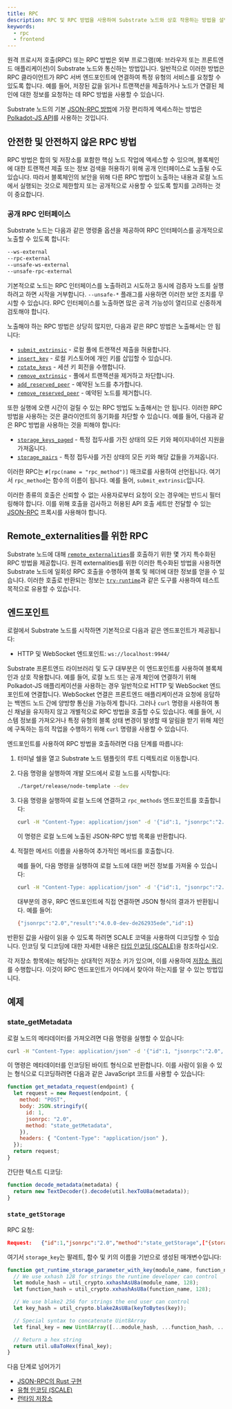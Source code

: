 ```yaml
---
title: RPC
description: RPC 및 RPC 방법을 사용하여 Substrate 노드와 상호 작용하는 방법을 설명합니다.
keywords:
  - rpc
  - frontend
---
```


원격 프로시저 호출(RPC) 또는 RPC 방법은 외부 프로그램(예: 브라우저 또는 프론트엔드 애플리케이션)이 Substrate 노드와 통신하는 방법입니다.
일반적으로 이러한 방법은 RPC 클라이언트가 RPC 서버 엔드포인트에 연결하여 특정 유형의 서비스를 요청할 수 있도록 합니다.
예를 들어, 저장된 값을 읽거나 트랜잭션을 제출하거나 노드가 연결된 체인에 대한 정보를 요청하는 데 RPC 방법을 사용할 수 있습니다.

Substrate 노드의 기본 [JSON-RPC 방법](https://polkadot.js.org/docs/substrate/rpc/)에 가장 편리하게 액세스하는 방법은 [Polkadot-JS API](https://polkadot.js.org/docs/api/)를 사용하는 것입니다.

## 안전한 및 안전하지 않은 RPC 방법

RPC 방법은 합의 및 저장소를 포함한 핵심 노드 작업에 액세스할 수 있으며, 블록체인에 대한 트랜잭션 제출 또는 정보 검색을 허용하기 위해 공개 인터페이스로 노출될 수도 있습니다.
따라서 블록체인의 보안을 위해 다른 RPC 방법이 노출하는 내용과 로컬 노드에서 실행되는 것으로 제한할지 또는 공개적으로 사용할 수 있도록 할지를 고려하는 것이 중요합니다.

### 공개 RPC 인터페이스

Substrate 노드는 다음과 같은 명령줄 옵션을 제공하여 RPC 인터페이스를 공개적으로 노출할 수 있도록 합니다:

```bash
--ws-external
--rpc-external
--unsafe-ws-external
--unsafe-rpc-external
```

기본적으로 노드는 RPC 인터페이스를 노출하려고 시도하고 동시에 검증자 노드를 실행하려고 하면 시작을 거부합니다.
`--unsafe-*` 플래그를 사용하면 이러한 보안 조치를 무시할 수 있습니다.
RPC 인터페이스를 노출하면 많은 공격 가능성이 열리므로 신중하게 검토해야 합니다.

노출해야 하는 RPC 방법은 상당히 많지만, 다음과 같은 RPC 방법은 노출해서는 안 됩니다:

- [`submit_extrinsic`](https://paritytech.github.io/substrate/master/sc_rpc_api/author/trait.AuthorApiClient.html) - 로컬 풀에 트랜잭션 제출을 허용합니다.
- [`insert_key`](https://paritytech.github.io/substrate/master/sc_rpc_api/author/trait.AuthorApiClient.html) - 로컬 키스토어에 개인 키를 삽입할 수 있습니다.
- [`rotate_keys`](https://paritytech.github.io/substrate/master/sc_rpc_api/author/trait.AuthorApiClient.html) - 세션 키 회전을 수행합니다.
- [`remove_extrinsic`](https://paritytech.github.io/substrate/master/substrate_rpc_client/trait.AuthorApi.html#method.remove_extrinsic) - 풀에서 트랜잭션을 제거하고 차단합니다.
- [`add_reserved_peer`](https://paritytech.github.io/substrate/master/sc_rpc_api/system/trait.SystemApiClient.html) - 예약된 노드를 추가합니다.
- [`remove_reserved_peer`](https://paritytech.github.io/substrate/master/sc_rpc_api/system/trait.SystemApiClient.html) - 예약된 노드를 제거합니다.

또한 실행에 오랜 시간이 걸릴 수 있는 RPC 방법도 노출해서는 안 됩니다. 이러한 RPC 방법을 사용하는 것은 클라이언트의 동기화를 차단할 수 있습니다.
예를 들어, 다음과 같은 RPC 방법을 사용하는 것을 피해야 합니다:

- [`storage_keys_paged`](https://paritytech.github.io/substrate/master/sc_rpc_api/state/trait.StateApiClient.html) - 특정 접두사를 가진 상태의 모든 키와 페이지네이션 지원을 가져옵니다.
- [`storage_pairs`](https://paritytech.github.io/substrate/master/sc_rpc_api/state/trait.StateApiClient.html) - 특정 접두사를 가진 상태의 모든 키와 해당 값들을 가져옵니다.

이러한 RPC는 `#[rpc(name = "rpc_method")]` 매크로를 사용하여 선언됩니다. 여기서 `rpc_method`는 함수의 이름이 됩니다. 예를 들어, `submit_extrinsic`입니다.

이러한 종류의 호출은 신뢰할 수 없는 사용자로부터 요청이 오는 경우에는 반드시 필터링해야 합니다.
이를 위해 호출을 검사하고 허용된 API 호출 세트만 전달할 수 있는 [JSON-RPC](/reference/glossary#json-rpc) 프록시를 사용해야 합니다.

## Remote_externalities를 위한 RPC

Substrate 노드에 대해 [`remote_externalities`](https://github.com/paritytech/polkadot-sdk/blob/master/substrate/utils/frame/remote-externalities/src/lib.rs#L347-#L746)를 호출하기 위한 몇 가지 특수화된 RPC 방법을 제공합니다.
원격 externalities를 위한 이러한 특수화된 방법을 사용하면 Substrate 노드에 일회성 RPC 호출을 수행하여 블록 및 헤더에 대한 정보를 얻을 수 있습니다.
이러한 호출로 반환되는 정보는 [`try-runtime`](/reference/command-line-tools/try-runtime/)과 같은 도구를 사용하여 테스트 목적으로 유용할 수 있습니다.

## 엔드포인트

로컬에서 Substrate 노드를 시작하면 기본적으로 다음과 같은 엔드포인트가 제공됩니다:

- HTTP 및 WebSocket 엔드포인트: `ws://localhost:9944/`

Substrate 프론트엔드 라이브러리 및 도구 대부분은 이 엔드포인트를 사용하여 블록체인과 상호 작용합니다.
예를 들어, 로컬 노드 또는 공개 체인에 연결하기 위해 Polkadot-JS 애플리케이션을 사용하는 경우 일반적으로 HTTP 및 WebSocket 엔드포인트에 연결합니다.
WebSocket 연결은 프론트엔드 애플리케이션과 요청에 응답하는 백엔드 노드 간에 양방향 통신을 가능하게 합니다.
그러나 `curl` 명령을 사용하여 통신 채널을 유지하지 않고 개별적으로 RPC 방법을 호출할 수도 있습니다.
예를 들어, 시스템 정보를 가져오거나 특정 유형의 블록 상태 변경이 발생할 때 알림을 받기 위해 체인에 구독하는 등의 작업을 수행하기 위해 `curl` 명령을 사용할 수 있습니다.

엔드포인트를 사용하여 RPC 방법을 호출하려면 다음 단계를 따릅니다:

1. 터미널 쉘을 열고 Substrate 노드 템플릿의 루트 디렉토리로 이동합니다.

2. 다음 명령을 실행하여 개발 모드에서 로컬 노드를 시작합니다:

   ```bash
   ./target/release/node-template --dev
   ```

3. 다음 명령을 실행하여 로컬 노드에 연결하고 `rpc_methods` 엔드포인트를 호출합니다:

   ```bash
   curl -H "Content-Type: application/json" -d '{"id":1, "jsonrpc":"2.0", "method": "rpc_methods"}' http://localhost:9944/
   ```

   이 명령은 로컬 노드에 노출된 JSON-RPC 방법 목록을 반환합니다.

4. 적절한 메서드 이름을 사용하여 추가적인 메서드를 호출합니다.

   예를 들어, 다음 명령을 실행하여 로컬 노드에 대한 버전 정보를 가져올 수 있습니다:

   ```bash
   curl -H "Content-Type: application/json" -d '{"id":1, "jsonrpc":"2.0", "method": "system_version"}' http://localhost:9944/
   ```

   대부분의 경우, RPC 엔드포인트에 직접 연결하면 JSON 형식의 결과가 반환됩니다.
   예를 들어:

   ```bash
   {"jsonrpc":"2.0","result":"4.0.0-dev-de262935ede","id":1}
   ```

반환된 값을 사람이 읽을 수 있도록 하려면 SCALE 코덱을 사용하여 디코딩할 수 있습니다.
인코딩 및 디코딩에 대한 자세한 내용은 [타입 인코딩 (SCALE)](/reference/scale-codec/)을 참조하십시오.

각 저장소 항목에는 해당하는 상대적인 저장소 키가 있으며, 이를 사용하여 [저장소 쿼리](/main-docs/build/runtime-storage#querying-storage)를 수행합니다.
이것이 RPC 엔드포인트가 어디에서 찾아야 하는지를 알 수 있는 방법입니다.

## 예제

### state_getMetadata

로컬 노드의 메타데이터를 가져오려면 다음 명령을 실행할 수 있습니다:

```bash
curl -H "Content-Type: application/json" -d '{"id":1, "jsonrpc":"2.0", "method": "state_getMetadata"}' http://localhost:9944/
```

이 명령은 메타데이터를 인코딩된 바이트 형식으로 반환합니다. 이를 사람이 읽을 수 있는 형식으로 디코딩하려면 다음과 같은 JavaScript 코드를 사용할 수 있습니다:

```javascript
function get_metadata_request(endpoint) {
  let request = new Request(endpoint, {
    method: "POST",
    body: JSON.stringify({
      id: 1,
      jsonrpc: "2.0",
      method: "state_getMetadata",
    }),
    headers: { "Content-Type": "application/json" },
  });
  return request;
}
```

간단한 텍스트 디코딩:

```javascript
function decode_metadata(metadata) {
  return new TextDecoder().decode(util.hexToU8a(metadata));
}
```

### `state_getStorage`

RPC 요청:

```json
Request:   {"id":1,"jsonrpc":"2.0","method":"state_getStorage",["{storage_key}"]}
```

여기서 `storage_key`는 팔레트, 함수 및 키의 이름을 기반으로 생성된 매개변수입니다:

```javascript
function get_runtime_storage_parameter_with_key(module_name, function_name, key) {
  // We use xxhash 128 for strings the runtime developer can control
  let module_hash = util_crypto.xxhashAsU8a(module_name, 128);
  let function_hash = util_crypto.xxhashAsU8a(function_name, 128);

  // We use blake2 256 for strings the end user can control
  let key_hash = util_crypto.blake2AsU8a(keyToBytes(key));

  // Special syntax to concatenate Uint8Array
  let final_key = new Uint8Array([...module_hash, ...function_hash, ...key_hash]);

  // Return a hex string
  return util.u8aToHex(final_key);
}
```

다음 단계로 넘어가기

- [JSON-RPC의 Rust 구현](https://github.com/paritytech/jsonrpc)
- [유형 인코딩 (SCALE)](/reference/scale-codec)
- [런타임 저장소](/main-docs/build/runtime-storage/)